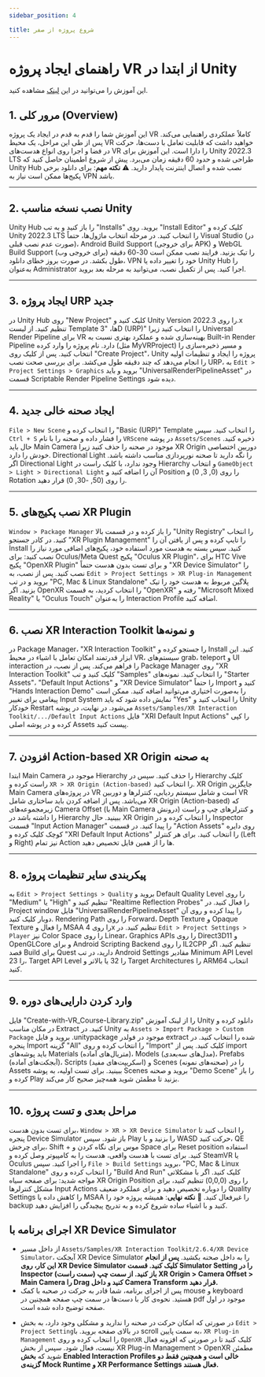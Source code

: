 ```yaml
---
sidebar_position: 4

title: شروع پروژه از صفر
---
```


# راهنمای ایجاد پروژه VR از ابتدا در Unity

این آموزش را می‌توانید در این [لینک](https://learn.unity.com/tutorial/create-a-vr-starter-project-from-scratch) مشاهده کنید.

## 1. مرور کلی (Overview)

این آموزش شما را قدم به قدم در ایجاد یک پروژه VR کاملاً عملکردی راهنمایی می‌کند. پس از طی این مراحل، یک محیط VR خواهید داشت که قابلیت تعامل با دست‌ها، حرکت در فضا و اجرا روی انواع هدست‌های VR را دارا است. این آموزش برای Unity 2022.3 LTS طراحی شده و حدود 60 دقیقه زمان می‌برد. پیش از شروع اطمینان حاصل کنید که Unity Hub نصب شده و اتصال اینترنت پایدار دارید. ⚠️ **نکته مهم**: برای دانلود برخی پکیج‌ها ممکن است نیاز به VPN باشد.

---

## 2. نصب نسخه مناسب Unity

Unity Hub را باز کنید و به تب "Installs" بروید. روی "Install Editor" کلیک کرده و Unity 2022.3 LTS را انتخاب کنید. در مرحله انتخاب ماژول‌ها، حتماً Visual Studio (در صورت عدم نصب قبلی)، Android Build Support (برای خروجی APK) و WebGL Build Support (برای خروجی وب) را تیک بزنید. فرایند نصب ممکن است 30-60 دقیقه طول بکشد. در صورت بروز خطای دانلود، VPN خود را تغییر داده یا Unity Hub را به‌عنوان Administrator اجرا کنید. پس از تکمیل نصب، می‌توانید به مرحله بعد بروید.

---

## 3. ایجاد پروژه URP جدید

در Unity Hub روی "New Project" کلیک کنید و Unity Version را روی 2022.3.x تنظیم کنید. از لیست Template ها، "3D (URP)" را انتخاب کنید زیرا Universal Render Pipeline برای VR بهینه‌سازی شده و عملکرد بهتری نسبت به Built-in Render Pipeline دارد. نام پروژه را وارد کرده (مثل MyVRProject) و مسیر ذخیره‌سازی را انتخاب کنید. پس از کلیک روی "Create Project"، Unity پروژه را ایجاد و تنظیمات اولیه را انجام می‌دهد که چند دقیقه طول می‌کشد. برای بررسی صحت نصب URP، به `Edit > Project Settings > Graphics` بروید و باید "UniversalRenderPipelineAsset" در قسمت Scriptable Render Pipeline Settings دیده شود.

---

## 4. ایجاد صحنه خالی جدید

`File > New Scene` را انتخاب کرده و "Basic (URP)" Template را انتخاب کنید. سپس `Ctrl + S` را فشار داده و صحنه را با نام `VRScene` در پوشه `Assets/Scenes` ذخیره کنید. حال باید Main Camera موجود در صحنه را حذف کنید زیرا XR Origin دوربین اختصاصی خودش را دارد. Directional Light را نگه دارید تا صحنه نورپردازی مناسب داشته باشد. اگر Directional Light وجود ندارد، با کلیک راست در Hierarchy و انتخاب `GameObject > Light > Directional Light` آن را اضافه کنید و Position را روی (0, 3, 0) و Rotation را روی (50, -30, 0) قرار دهید.

---

## 5. نصب پکیج‌های XR Plugin

`Window > Package Manager` را باز کرده و در قسمت بالا "Unity Registry" را انتخاب کنید. در کادر جستجو "XR Plugin Management" را تایپ کرده و پس از یافتن آن را Install کنید. سپس بسته به هدست مورد استفاده خود، پکیج‌های اضافی مورد نیاز را نصب کنید: برای Oculus/Meta Quest پکیج "Oculus XR Plugin"، برای HTC Vive پکیج "OpenXR Plugin" و برای تست بدون هدست حتماً "XR Device Simulator" را نصب کنید. پس از نصب، به `Edit > Project Settings > XR Plug-in Management` بروید و در تب "PC, Mac & Linux Standalone" پلاگین مربوط به هدست خود را تیک بزنید. اگر OpenXR را انتخاب کردید، به قسمت "OpenXR" رفته و "Microsoft Mixed Reality" یا "Oculus Touch" را به‌عنوان Interaction Profile اضافه کنید.

---

## 6. نصب XR Interaction Toolkit و نمونه‌ها

در Package Manager، "XR Interaction Toolkit" را جستجو کرده و Install کنید. این ابزار قدرتمند امکان تعامل با اشیاء در محیط VR، سیستم‌های grab، teleport و UI interaction را فراهم می‌کند. پس از نصب، در Package Manager روی "XR Interaction Toolkit" کلیک کنید و تب "Samples" را انتخاب کنید. نمونه‌های "Starter Assets"، "Default Input Actions" و "XR Device Simulator" را حتماً Import کنید و "Hands Interaction Demo" را به‌صورت اختیاری می‌توانید اضافه کنید. ممکن است پیغامی برای تغییر Input System نمایش داده شود که باید "Yes" را انتخاب کنید و Unity خودکار Restart می‌شود. در نهایت، در پوشه `Assets/Samples/XR Interaction Toolkit/.../Default Input Actions` فایل "XRI Default Input Actions" را کپی کرده و در پوشه اصلی Assets پیست کنید.

---

## 7. افزودن Action-based XR Origin به صحنه

ابتدا Main Camera موجود در Hierarchy را حذف کنید. سپس در Hierarchy کلیک راست کرده و `XR > XR Origin (Action-based)` را انتخاب کنید. XR Origin جایگزین Main Camera در پروژه‌های VR است و شامل سیستم ردیابی، کنترلرها و دوربین VR می‌باشد. پس از اضافه کردن باید ساختاری شامل XR Origin (Action-based) که زیرمجموعه‌های Camera Offset (با Main Camera درونش) و کنترلرهای چپ و راست را داشته باشد در Hierarchy ببینید. حال XR Origin را انتخاب کرده و در Inspector قسمت "Input Action Manager" را پیدا کنید. در قسمت "Action Assets" روی دایره کوچک کلیک کرده و "XRI Default Input Actions" را انتخاب کنید. برای هر کنترلر (Left و Right) نیز تمام Action ها را از همین فایل تخصیص دهید.

---

## 8. پیکربندی سایر تنظیمات پروژه

به `Edit > Project Settings > Quality` بروید و Default Quality Level را روی "Medium" یا "High" تنظیم کنید و "Realtime Reflection Probes" را فعال کنید. در Project window فایل "UniversalRenderPipelineAsset" را پیدا کرده و روی آن دوبار کلیک کنید. Rendering Path را روی Forward، Depth Texture و Opaque Texture را فعال و MSAA را روی 4x تنظیم کنید. در `Edit > Project Settings > Player` نیز Color Space را روی Linear، Graphics APIs را روی Direct3D11 و OpenGLCore و برای Android Scripting Backend را روی IL2CPP تنظیم کنید. اگر قصد Build برای Quest دارید، در تب Android Settings مقادیر Minimum API Level را 23، Target API Level را 32 یا بالاتر و Target Architectures را ARM64 انتخاب کنید.

---

## 9. وارد کردن دارایی‌های دوره

فایل "Create-with-VR_Course-Library.zip" را از لینک آموزش Unity دانلود کرده و در مکان مناسب Extract کنید. در Unity به `Assets > Import Package > Custom Package` بروید و فایل .unitypackage موجود در فولدر extract شده را انتخاب کنید. در پنجره Import گزینه "All" را انتخاب کرده و روی "Import" کلیک کنید. پس از import باید پوشه‌های Materials (متریال‌های آماده)، Models (مدل‌های سه‌بعدی)، Prefabs (آبجکت‌های آماده)، Scripts (اسکریپت‌های مفید) و Scenes (صحنه‌های نمونه) را در Assets ببینید. برای تست اولیه، به پوشه Scenes بروید و صحنه "Demo Scene" را باز کرده و Play بزنید تا مطمئن شوید همه‌چیز صحیح کار می‌کند.

---

## 10. مراحل بعدی و تست پروژه

برای تست بدون هدست، `Window > XR > XR Device Simulator` را انتخاب کنید تا پنجره Device Simulator باز شود. سپس Play را بزنید و با WASD حرکت کنید، QE برای چرخش، Shift + موس برای نگاه کردن و Space برای Reset position استفاده کنید. برای تست با هدست واقعی، هدست را به کامپیوتر وصل کرده و SteamVR یا Oculus را اجرا کنید. سپس `File > Build Settings` بروید، "PC, Mac & Linux Standalone" را انتخاب کرده و روی "Build And Run" کلیک کنید. اگر با مشکلاتی مواجه شدید: برای صفحه سیاه XR Origin Position را روی (0,0,0) تنظیم کنید، برای مشکل کنترلرها Input Actions را دوباره تخصیص دهید و برای عملکرد ضعیف Quality Settings را کاهش داده یا MSAA را غیرفعال کنید. 🎯 **نکته نهایی**: همیشه پروژه خود را backup کنید و با اشیاء ساده شروع کرده و به تدریج پیچیدگی را افزایش دهید.

## اجرای برنامه با XR Device Simulator

- از داخل مسیر `Assets/Samples/XR Interaction Toolkit/2.6.4/XR Device Simulator`، آبجکت XR Device Simulator را به داخل صحنه بکشید. **پس از انجام این کار، روی XR Device Simulator کلیک کنید. قسمت Simulator Setting را در Inspector (سمت راست) باز کنید. از سمت چپ XR Origin > Camera Offset > Main Camera را Drag کنید و داخل Camera Transform قرار دهید.**
- پس از اجرای برنامه، شما قادر به حرکت در صحبه با کمک mouse و keyboard هستید. نحوه‌ی کار با دست‌ها در سمت چپ صفحه همچنین در pdf موجود در اول صفحه توضیح داده شده است.

* در صورتی که امکان حرکت در صحنه را ندارید و مشکلی وجود دارد، به بخش `Edit > Project Setting`در بالای صفحه بروید. با scroll به سمت پایین، `XR Plug-in Management` را انتخاب کرده و روی `OpenXR` کلیک کنید تا در صورتی که افزونه فعال نیست، فعال شود. سپس از بخش XR Plug-in Management > OpenXR مطمئن شوید که **بخش Enabled Interaction Profiles خالی است و همچنین فقط دو گزینه‌ی Mock Runtime و XR Performance Settings فعال هستند.**
